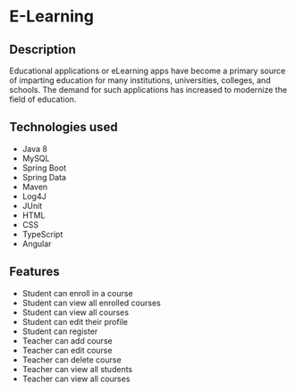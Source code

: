 # E-Learning
## Description
Educational applications or eLearning apps have become a primary source of imparting education for many institutions, universities, colleges, and schools.
The demand for such applications has increased to modernize the field of education.
## Technologies used
* Java 8
* MySQL
* Spring Boot
* Spring Data
* Maven
* Log4J
* JUnit
* HTML
* CSS
* TypeScript
* Angular
## Features
* Student can enroll in a course
* Student can view all enrolled courses
* Student can view all courses
* Student can edit their profile
* Student can register
* Teacher can add course
* Teacher can edit course
* Teacher can delete course
* Teacher can view all students
* Teacher can view all courses
